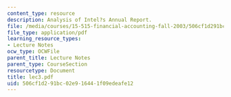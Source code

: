 ```yaml
---
content_type: resource
description: Analysis of Intel?s Annual Report.
file: /media/courses/15-515-financial-accounting-fall-2003/506cf1d291bc02e916441f09edeafe12_lec3.pdf
file_type: application/pdf
learning_resource_types:
- Lecture Notes
ocw_type: OCWFile
parent_title: Lecture Notes
parent_type: CourseSection
resourcetype: Document
title: lec3.pdf
uid: 506cf1d2-91bc-02e9-1644-1f09edeafe12
---
```

